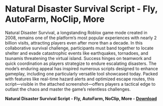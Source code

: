<h1>Natural Disaster Survival Script - Fly, AutoFarm, NoClip, More</h1>

Natural Disaster Survival, a longstanding Roblox game mode created in 2008, remains one of the platform’s most popular experiences with nearly 2 billion visits, attracting players even after more than a decade. In this collaborative survival challenge, participants must band together to locate shelter and evade catastrophic events like earthquakes, tornadoes, and tsunamis threatening the virtual island. Success hinges on teamwork and quick coordination as players strategize to endure escalating disasters. The mode’s enduring appeal has inspired numerous scripts designed to enhance gameplay, including one particularly versatile tool showcased today. Packed with features like real-time hazard alerts and optimized escape routes, this script—visible in the attached screenshot—offers players a tactical edge to outlast the chaos and master the game’s relentless challenges.

**Natural Disaster Survival Script - Fly, AutoFarm, NoClip, More - [Download](https://www.dlgram.com/public/files/api.php?shortened=6pdMOV)**


